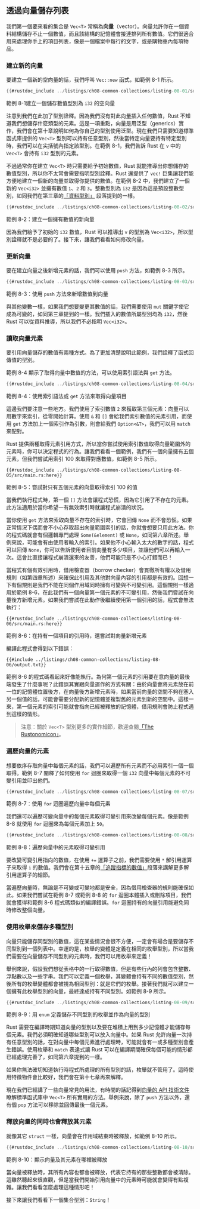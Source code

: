 ## 透過向量儲存列表

我們第一個要來看的集合是 `Vec<T>` 常稱為**向量**（vector）。向量允許你在一個資料結構儲存不止一個數值，而且該結構的記憶體會接連排列所有數值。它們很適合用來處理你手上的項目列表，像是一個檔案中每行的文字，或是購物車內每項物品。

### 建立新的向量

要建立一個新的空向量的話，我們呼叫 `Vec::new` 函式，如範例 8-1 所示。

```rust
{{#rustdoc_include ../listings/ch08-common-collections/listing-08-01/src/main.rs:here}}
```

<span class="caption">範例 8-1建立一個儲存數值型別為 `i32` 的空向量</span>

注意到我們在此加了型別詮釋。因為我們沒有對此向量插入任何數值，Rust 不知道我們想儲存什麼類型的元素。這是一項重點，向量是用泛型（generics）實作，我們會在第十章說明如何為你自己的型別使用泛型。現在我們只需要知道標準函式庫提供的 `Vec<T>` 型別可以持有任意型別，然後當特定向量要持有特定型別時，我們可以在尖括號內指定該型別。在範例 8-1，我們告訴 Rust 在 `v` 中的 `Vec<T>` 會持有 `i32` 型別的元素。

不過通常你在建立 `Vec<T>` 時只需要給予初始數值，Rust 就能推導出你想儲存的數值型別，所以你不太常會需要指明型別詮釋。Rust 還提供了 `vec!` 巨集讓我們能方便地建立一個新的向量並取得你提供的數值。在範例 8-2 中，我們建立了一個新的 `Vec<i32>` 並擁有數值 `1`、`2` 和 `3`。整數型別為 `i32` 是因為這是預設整數型別，如同我們在第三章的[「資料型別」][data-types]<!-- ignore --> 段落提到的一樣。

```rust
{{#rustdoc_include ../listings/ch08-common-collections/listing-08-02/src/main.rs:here}}
```

<span class="caption">範例 8-2：建立一個擁有數值的新向量</span>

因為我們給予了初始的 `i32` 數值，Rust 可以推導出 `v` 的型別為 `Vec<i32>`，所以型別詮釋就不是必要的了。接下來，讓我們看看如何修改向量。

### 更新向量

要在建立向量之後新增元素的話，我們可以使用 `push` 方法，如範例 8-3 所示。

```rust
{{#rustdoc_include ../listings/ch08-common-collections/listing-08-03/src/main.rs:here}}
```

<span class="caption">範例 8-3：使用 `push` 方法來新增數值到向量</span>

與其他變數一樣，如果我們想要變更其數值的話，我們需要使用 `mut` 關鍵字使它成為可變的，如同第三章提到的一樣。我們插入的數值所屬型別均為 `i32`，然後 Rust 可以從資料推導，所以我們不必指明 `Vec<i32>`。

### 讀取向量元素

要引用向量儲存的數值有兩種方式。為了更加清楚說明此範例，我們詮釋了函式回傳值的型別。

範例 8-4 顯示了取得向量中數值的方法，可以使用索引語法與 `get` 方法。

```rust
{{#rustdoc_include ../listings/ch08-common-collections/listing-08-04/src/main.rs:here}}
```

<span class="caption">範例 8-4：使用索引語法或 `get` 方法來取得向量項目</span>

這邊我們要注意一些地方。我們使用了索引數值 `2` 來獲取第三個元素：向量可以用數字來索引，從零開始計算。使用 `&` 和 `[]` 會給我們索引數值的元素引用，而使用 `get` 方法加上一個索引作為引數，則會給我們 `Option<&T>`，我們可以用 `match` 來配對。

Rust 提供兩種取得元素引用方式，所以當你嘗試使用索引數值取得向量範圍外的元素時，你可以決定程式的行為。讓我們看看一個範例，我們有一個向量擁有五個元素，但我們嘗試用索引 100 來取得對應數值，如範例 8-5 所示。

```rust,should_panic,panics
{{#rustdoc_include ../listings/ch08-common-collections/listing-08-05/src/main.rs:here}}
```

<span class="caption">範例 8-5：嘗試對只有五個元素的向量取得索引 100 的值</span>

當我們執行程式時，第一個 `[]` 方法會讓程式恐慌，因為它引用了不存在的元素。此方法適用於當你希望一有無效索引時就讓程式崩潰的狀況。

當你使用 `get` 方法來索取向量不存在的索引時，它會回傳 `None` 而不會恐慌。如果正常情況下偶而會不小心存取超出向量範圍索引的話，你就會想要只用此方法。你的程式碼就會有個邏輯專門處理 `Some(&element)` 或 `None`，如同第六章所述。舉例來說，可能會有由使用者輸入的索引。如果他不小心輸入太大的數字的話，程式可以回傳 `None`，你可以告訴使用者目前向量有多少項目，並讓他們可以再輸入一次。這會比直接讓程式崩潰還來的友善，他們可能只是不小心打錯而已！

當程式有個有效引用時，借用檢查器（borrow checker）會貫徹所有權以及借用規則（如第四章所述）來確保此引用及其他對向量內容的引用都是有效的。回想一下有個規則是我們不能在同個作用域同時擁有可變與不可變引用。這個規則一樣適用於範例 8-6，在此我們有一個向量第一個元素的不可變引用，然後我們嘗試在向量後方新增元素。如果我們嘗試在此動作後繼續使用第一個引用的話，程式會無法執行：

```rust,ignore,does_not_compile
{{#rustdoc_include ../listings/ch08-common-collections/listing-08-06/src/main.rs:here}}
```

<span class="caption">範例 8-6：在持有一個項目的引用時，還嘗試對向量新增元素</span>

編譯此程式會得到以下錯誤：

```console
{{#include ../listings/ch08-common-collections/listing-08-06/output.txt}}
```

範例 8-6 的程式碼看起來好像能執行。為何第一個元素的引用要在意向量的最後端發生了什麼事呢？此錯誤其實跟向量運作的方式有關：由於向量會將元素放在前一位的記憶體位置後方，在向量後方新增元素時，如果當前向量的空間不夠在塞入另一個值的話，可能會需要分配新的記憶體並複製舊的元素到新的空間中。這樣一來，第一個元素的索引可能就會指向已經被釋放的記憶體，借用規則會防止程式遇到這樣的情形。

> 注意：關於 `Vec<T>` 型別更多的實作細節，歡迎查閱[「The Rustonomicon」][nomicon]。

### 遍歷向量的元素

想要依序存取向量中每個元素的話，我們可以遍歷所有元素而不必用索引一個一個取得。範例 8-7 闡釋了如何使用 `for` 迴圈來取得一個 `i32` 向量中每個元素的不可變引用並印出他們。

```rust
{{#rustdoc_include ../listings/ch08-common-collections/listing-08-07/src/main.rs:here}}
```

<span class="caption">範例 8-7：使用 `for` 迴圈遍歷向量中每個元素</span>

我們還可以遍歷可變向量中的每個元素取得可變引用來改變每個元素。像是範例 8-8 就使用 `for` 迴圈來為每個元素加上 `50`。

```rust
{{#rustdoc_include ../listings/ch08-common-collections/listing-08-08/src/main.rs:here}}
```

<span class="caption">範例 8-8：遍歷向量中的元素取得可變引用</span>

要改變可變引用指向的數值，在使用 `+=` 運算子之前，我們需要使用 `*` 解引用運算子來取得 `i` 的數值。我們會在第十五章的[「追蹤指標的數值」][deref]<!-- ignore -->段落來講解更多解引用運算子的細節。

當遍歷向量時，無論是不可變或可變地都是安全，因為借用檢查器的規則能確保如此。如果我們嘗試在範例 8-7 或範例 8-8 的 `for` 迴圈本體插入或刪除項目，我們就會獲得和範例 8-6 程式碼類似的編譯錯誤。`for` 迴圈持有的向量引用能避免同時修改整個向量。

### 使用枚舉來儲存多種型別

向量只能儲存同型別的數值，這在某些情況會很不方便，一定會有場合是要儲存不同型別到一個列表中。幸運的是，枚舉的變體是定義在相同的枚舉型別，所以當我們需要在向量儲存不同型別的元素時，我們可以用枚舉來定義！

舉例來說，假設我們想從表格中的一行取得數值，但是有些行內的列會包含整數、浮點數以及一些字串。我們可以定義一個枚舉，其變體會持有不同的數值型別，然後所有的枚舉變體都會被視為相同型別：就是它們的枚舉。接著我們就可以建立一個擁有此枚舉型別的向量，最終達成持有不同型別。如範例 8-9 所示。

```rust
{{#rustdoc_include ../listings/ch08-common-collections/listing-08-09/src/main.rs:here}}
```

<span class="caption">範例 8-9：用 `enum` 定義儲存不同型別的枚舉並作為向量的型別</span>

Rust 需要在編譯時期知道向量的型別以及要在堆積上用到多少記憶體才能儲存每個元素。我們必須明確知道哪些型別可以放入向量中。如果 Rust 允許向量一次持有任意型別的話，在對向量中每個元素進行處理時，可能就會有一或多種型別會產生錯誤。使用枚舉和 `match` 表達式讓 Rust 可以在編譯期間確保每個可能的情形都已經處理完善了，如同第六章提到的一樣。

如果你無法確切知道執行時程式所處理的所有型別的話，枚舉就不管用了。這時使用特徵物件會比較好，我們會在第十七章再來解釋。

現在我們已經講了一些向量常見的用法，有時間的話記得到[向量的 API 技術文件][vec-api]<!-- ignore -->瞭解標準函式庫中 `Vec<T>` 所有實用的方法。舉例來說，除了 `push` 方法以外，還有個 `pop` 方法可以移除並回傳最後一個元素。

### 釋放向量的同時也會釋放其元素

就像其它 `struct` 一樣，向量會在作用域結束時被釋放，如範例 8-10 所示。

```rust
{{#rustdoc_include ../listings/ch08-common-collections/listing-08-10/src/main.rs:here}}
```

<span class="caption">範例 8-10：顯示向量及其元素在哪裡被釋放</span>

當向量被釋放時，其所有內容也都會被釋放，代表它持有的那些整數都會被清除。這雖然聽起來很直觀，但是當我們開始引用向量中的元素時可能就會變得有點複雜。讓我們看看怎麼處理這種情形吧！

接下來讓我們看看下一個集合型別：`String`！

[data-types]: ch03-02-data-types.html#data-types
[nomicon]: https://doc.rust-lang.org/nomicon/vec/vec.html
[vec-api]: https://doc.rust-lang.org/std/vec/struct.Vec.html
[deref]: ch15-02-deref.html#追蹤指標的數值
